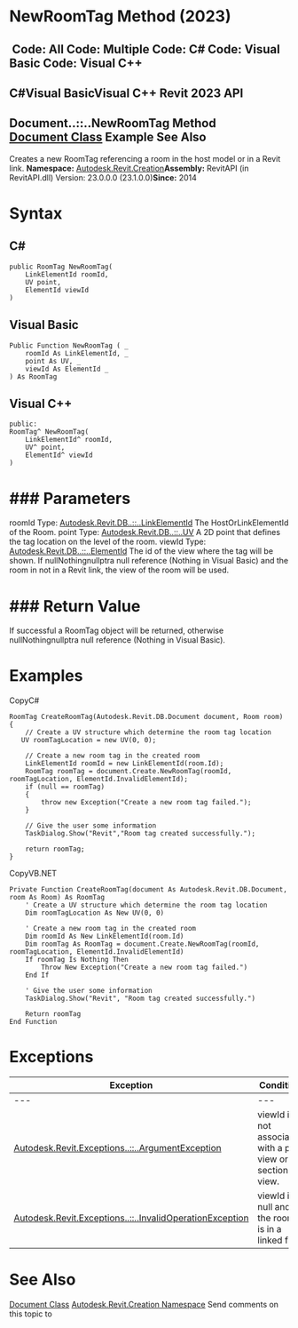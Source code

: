 # NewRoomTag Method (2023)

﻿
 Code: All Code: Multiple Code: C# Code: Visual Basic Code: Visual C++   
---  
C#Visual BasicVisual C++
Revit 2023 API  
---  
Document..::..NewRoomTag Method   
[Document Class](ab1718f9-45fb-b3d3-827e-32ff81cf929c.md "Document Class") Example See Also  
---  
Creates a new RoomTag referencing a room in the host model or in a Revit link. 
**Namespace:** [Autodesk.Revit.Creation](ded320da-058a-4edd-0418-0582389559a7.md "Autodesk.Revit.Creation Namespace")**Assembly:** RevitAPI (in RevitAPI.dll) Version: 23.0.0.0 (23.1.0.0)**Since:** 2014
# Syntax
C#  
---  
```text
public RoomTag NewRoomTag(
	LinkElementId roomId,
	UV point,
	ElementId viewId
)
```
  
Visual Basic  
---  
```text
Public Function NewRoomTag ( _
	roomId As LinkElementId, _
	point As UV, _
	viewId As ElementId _
) As RoomTag
```
  
Visual C++  
---  
```text
public:
RoomTag^ NewRoomTag(
	LinkElementId^ roomId, 
	UV^ point, 
	ElementId^ viewId
)
```
  
# ### Parameters
roomId
    Type: [Autodesk.Revit.DB..::..LinkElementId](6e18abde-8787-9906-8576-ab0c9c5432c6.md "LinkElementId Class") The HostOrLinkElementId of the Room. 
point
    Type: [Autodesk.Revit.DB..::..UV](1724be37-059b-91ff-aa74-d1508082f76d.md "UV Class") A 2D point that defines the tag location on the level of the room. 
viewId
    Type: [Autodesk.Revit.DB..::..ElementId](44f3f7b1-3229-3404-93c9-dc5e70337dd6.md "ElementId Class") The id of the view where the tag will be shown. If nullNothingnullptra null reference (Nothing in Visual Basic) and the room in not in a Revit link, the view of the room will be used.
# ### Return Value
If successful a RoomTag object will be returned, otherwise nullNothingnullptra null reference (Nothing in Visual Basic).
# Examples
CopyC#
```text
RoomTag CreateRoomTag(Autodesk.Revit.DB.Document document, Room room)
{
    // Create a UV structure which determine the room tag location
   UV roomTagLocation = new UV(0, 0); 

    // Create a new room tag in the created room
    LinkElementId roomId = new LinkElementId(room.Id);
    RoomTag roomTag = document.Create.NewRoomTag(roomId, roomTagLocation, ElementId.InvalidElementId);
    if (null == roomTag)
    {
        throw new Exception("Create a new room tag failed.");
    }

    // Give the user some information
    TaskDialog.Show("Revit","Room tag created successfully.");

    return roomTag;
}
```

CopyVB.NET
```text
Private Function CreateRoomTag(document As Autodesk.Revit.DB.Document, room As Room) As RoomTag
    ' Create a UV structure which determine the room tag location
    Dim roomTagLocation As New UV(0, 0)

    ' Create a new room tag in the created room
    Dim roomId As New LinkElementId(room.Id)
    Dim roomTag As RoomTag = document.Create.NewRoomTag(roomId, roomTagLocation, ElementId.InvalidElementId)
    If roomTag Is Nothing Then
        Throw New Exception("Create a new room tag failed.")
    End If

    ' Give the user some information
    TaskDialog.Show("Revit", "Room tag created successfully.")

    Return roomTag
End Function
```

# Exceptions
| Exception | Condition |
| --- | --- |
| --- | --- |
| [Autodesk.Revit.Exceptions..::..ArgumentException](2e6e4206-97a8-dd4b-df5d-4269f4bb6088.md "ArgumentException Class") | viewId is not associated with a plan view or section view. |
| [Autodesk.Revit.Exceptions..::..InvalidOperationException](9e715f03-3884-e539-4dd6-8d7545733adc.md "InvalidOperationException Class") | viewId is null and the room is in a linked file. |

# See Also
[Document Class](ab1718f9-45fb-b3d3-827e-32ff81cf929c.md "Document Class")
[Autodesk.Revit.Creation Namespace](ded320da-058a-4edd-0418-0582389559a7.md "Autodesk.Revit.Creation Namespace")
Send comments on this topic to 